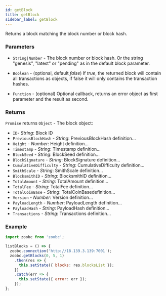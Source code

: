 ```yaml
---
id: getBlock
title: getBlock
sidebar_label: getBlock
---
```


Returns a block matching the block number or block hash.

### Parameters

* `String|Number` - The block number or block hash. Or the string "genesis", "latest" or "pending" as in the default block parameter.

* `Boolean` - (optional, default _false_) If _true_, the returned block will contain all transactions as objects, if false it will only contains the transaction hashes.

* `Function` - (optional) Optional callback, returns an error object as first parameter and the result as second.


### Returns

`Promise` returns `Object` - The block object:

  - `ID`- _String_: Block ID
  - `PreviousBlockHash` - _String_: PreviousBlockHash definition...
  - `Height` - _Number_: Height definition...
  - `Timestamp` - _String_: Timestamp definition...
  - `BlockSeed` - _String_: BlockSeed definition...
  - `BlockSignature` - _String_: BlockSignature definition...
  - `CumulativeDifficulty` - _String_: CumulativeDifficulty definition...
  - `SmithScale` - _String_: SmithScale definition...
  - `BlocksmithID` - _String_: BlocksmithID definition...
  - `TotalAmount` - _String_: TotalAmount definition...
  - `TotalFee` - _String_: TotalFee definition...
  - `TotalCoinBase` - _String_: TotalCoinBasedefinition...
  - `Version` - _Number_: Version definition...
  - `PayloadLength` - _Number_: PayloadLength definition...
  - `PayloadHash` - _String_: PayloadHash definition...
  - `Transactions` - _String_: Transactions definition...

### Example

```javascript
import zoobc from 'zoobc';

listBlocks = () => {
  zoobc.connection('http://18.139.3.139:7001');
  zoobc.getBlocks(0, 5, 1)
    .then(res => {
      this.setState({ blocks: res.blocksList });
    })
    .catch(err => {
      this.setState({ error: err });
    });
};
```